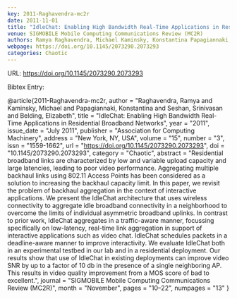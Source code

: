 ```yaml
---
key: 2011-Raghavendra-mc2r
date: 2011-11-01
title: "IdleChat: Enabling High Bandwidth Real-Time Applications in Residential Broadband Networks"
venue: SIGMOBILE Mobile Computing Communications Review (MC2R)
authors: Ramya Raghavendra, Michael Kaminsky, Konstantina Papagiannaki, Srinivasan Seshan and Elizabeth Belding
webpage: https://doi.org/10.1145/2073290.2073293
categories: Chaotic
---
```


URL: https://doi.org/10.1145/2073290.2073293

Bibtex Entry:

@article{2011-Raghavendra-mc2r,
    author = "Raghavendra, Ramya and Kaminsky, Michael and Papagiannaki, Konstantina and Seshan, Srinivasan and Belding, Elizabeth",
    title = "IdleChat: Enabling High Bandwidth Real-Time Applications in Residential Broadband Networks",
    year = "2011",
    issue_date = "July 2011",
    publisher = "Association for Computing Machinery",
    address = "New York, NY, USA",
    volume = "15",
    number = "3",
    issn = "1559-1662",
    url = "https://doi.org/10.1145/2073290.2073293",
    doi = "10.1145/2073290.2073293",
    category = "Chaotic",
    abstract = "Residential broadband links are characterized by low and variable upload capacity and large latencies, leading to poor video performance. Aggregating multiple backhaul links using 802.11 Access Points has been considered as a solution to increasing the backhaul capacity limit. In this paper, we revisit the problem of backhaul aggregation in the context of interactive applications. We present the IdleChat architecture that uses wireless connectivity to aggregate idle broadband connectivity in a neighborhood to overcome the limits of individual asymmetric broadband uplinks. In contrast to prior work, IdleChat aggregates in a traffic-aware manner, focussing specifically on low-latency, real-time link aggregation in support of interactive applications such as video chat. IdleChat schedules packets in a deadline-aware manner to improve interactivity. We evaluate IdleChat both in an experimental testbed in our lab and in a residential deployment. Our results show that use of IdleChat in existing deployments can improve video SNR by up to a factor of 10 db in the presence of a single neighboring AP. This results in video quality improvement from a MOS score of bad to excellent.",
    journal = "SIGMOBILE Mobile Computing Communications Review (MC2R)",
    month = "November",
    pages = "10–22",
    numpages = "13"
}

